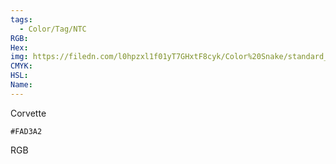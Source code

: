 ```yaml
---
tags:
  - Color/Tag/NTC
RGB:
Hex:
img: https://filedn.com/l0hpzxl1f01yT7GHxtF8cyk/Color%20Snake/standard_csv_to_svg/FAD3A2.svg
CMYK:
HSL:
Name:
---
```

Corvette
```palette
#FAD3A2
```
RGB
